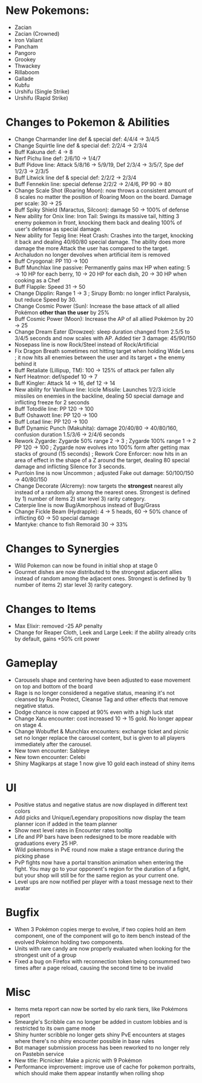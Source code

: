 # New Pokemons:

- Zacian
- Zacian (Crowned)
- Iron Valiant
- Pancham
- Pangoro
- Grookey
- Thwackey
- Rillaboom
- Gallade
- Kubfu
- Urshifu (Single Strike)
- Urshifu (Rapid Strike)
 
# Changes to Pokemon & Abilities

- Change Charmander line def & special def: 4/4/4 → 3/4/5
- Change Squirtle line def & special def: 2/2/4 → 2/3/4
- Buff Kakuna def: 4 → 8
- Nerf Pichu line def: 2/6/10 → 1/4/7
- Buff Pidove line: Attack 5/8/16 → 5/9/19, Def 2/3/4 → 3/5/7, Spe def 1/2/3 → 2/3/5
- Buff Litwick line def & special def: 2/2/2 → 2/3/4
- Buff Fennekin line: special defense 2/2/2 → 2/4/6, PP 90 → 80
- Change Scale Shot (Roaring Moon): now throws a consistent amount of 8 scales no matter the position of Roaring Moon on the board. Damage per scale: 30 → 25
- Buff Spiky Shield (Maractus, Silcoon): damage 50 → 100% of defense
- New ability for Onix line: Iron Tail: Swings its massive tail, hitting 3 enemy pokemon in front, knocking them back and dealing 100% of user's defense as special damage.
- New ability for Tepig line: Heat Crash: Crashes into the target, knocking it back and dealing 40/60/80 special damage. The ability does more damage the more Attack the user has compared to the target.
- Archaludon no longer devolves when artificial item is removed
- Buff Cryogonal: PP 110 → 100
- Buff Munchlax line passive: Permanently gains max HP when eating: 5 → 10 HP for each berry, 10 → 20 HP for each dish, 20 → 30 HP when cooking as a Chef
- Buff Flapple: Speed 31 → 50
- Change Dipplin: Range 1 → 3 ; Sirupy Bomb: no longer inflict Paralysis, but reduce Speed by 30.
- Change Cosmic Power (Sun): Increase the base attack of all allied Pokémon **other than the user** by 25%
- Buff Cosmic Power (Moon): Increase the AP of all allied Pokémon by 20 → 25
- Change Dream Eater (Drowzee): sleep duration changed from 2.5/5 to 3/4/5 seconds and now scales with AP. Added tier 3 damage: 45/90/150
- Nosepass line is now Rock/Steel instead of Rock/Artificial
- Fix Dragon Breath sometimes not hitting target when holding Wide Lens ; it now hits all enemies between the user and its target + the enemy behind it
- Buff Retaliate (Lillipup, TM): 100 → 125% of attack per fallen ally
- Nerf Heatmor: def/spedef 10 → 7
- Buff Kingler: Attack 14 → 16, def 12 → 14
- New ability for Vanilluxe line: Icicle Missile: Launches 1/2/3 icicle missiles on enemies in the backline, dealing 50 special damage and inflicting freeze for 2 seconds
- Buff Totodile line: PP 120 → 100
- Buff Oshawott line: PP 120 → 100
- Buff Lotad line: PP 120 → 100
- Buff Dynamic Punch (Makuhita): damage 20/40/80 → 40/80/160, confusion duration 1.5/3/6 → 2/4/6 seconds
- Rework Zygarde: Zygarde 50% range 2 → 3 ; Zygarde 100% range 1 → 2 PP 120 → 100 ; Zygarde now evolves into 100% form after getting max stacks of ground (15 seconds) ; Rework Core Enforcer: now hits in an area of effect in the shape of a Z around the target, dealing 80 special damage and inflicting Silence for 3 seconds.
- Purrloin line is now Uncommon ; adjusted Fake out damage: 50/100/150 → 40/80/150
- Change Decorate (Alcremy): now targets the **strongest** nearest ally instead of a random ally among the nearest ones. Strongest is defined by 1) number of items 2) star level 3) rarity category.
- Caterpie line is now Bug/Amorphous instead of Bug/Grass
- Change Fickle Beam (Hydrapple): 4 → 5 heads, 60 → 50% chance of inflicting 60 → 50 special damage
- Mantyke: chance to fish Remoraid 30 → 33%

# Changes to Synergies

- Wild Pokemon can now be found in initial shop at stage 0
- Gourmet dishes are now distributed to the strongest adjacent allies instead of random among the adjacent ones. Strongest is defined by 1) number of items 2) star level 3) rarity category.

# Changes to Items

- Max Elixir: removed -25 AP penalty
- Change for Reaper Cloth, Leek and Large Leek: if the ability already crits by default, gains +50% crit power

# Gameplay

- Carousels shape and centering have been adjusted to ease movement on top and bottom of the board
- Rage is no longer considered a negative status, meaning it's not cleansed by Rune Protect, Cleanse Tag and other effects that remove negative status.
- Dodge chance is now capped at 90% even with a high luck stat
- Change Xatu encounter: cost increased 10 → 15 gold. No longer appear on stage 4.
- Change Wobuffet & Munchlax encounters: exchange ticket and picnic set no longer replace the carousel content, but is given to all players immediately after the carousel.
- New town encounter: Sableye
- New town encounter: Celebi
- Shiny Magikarps at stage 1 now give 10 gold each instead of shiny items

# UI

- Positive status and negative status are now displayed in different text colors
- Add picks and Unique/Legendary propositions now display the team planner icon if added in the team planner
- Show next level rates in Encounter rates tooltip
- Life and PP bars have been redesigned to be more readable with graduations every 25 HP.
- Wild pokemons in PvE round now make a stage entrance during the picking phase
- PvP fights now have a portal transition animation when entering the fight. You may go to your opponent's region for the duration of a fight, but your shop will still be for the same region as your current one.
- Level ups are now notified per player with a toast message next to their avatar

# Bugfix

- When 3 Pokémon copies merge to evolve, if two copies hold an item component, one of the component will go to item bench instead of the evolved Pokémon holding two components.
- Units with rare candy are now properly evaluated when looking for the strongest unit of a group
- Fixed a bug on Firefox with reconnection token being consummed two times after a page reload, causing the second time to be invalid

# Misc

- Items meta report can now be sorted by elo rank tiers, like Pokémons report
- Smeargle's Scribble can no longer be added in custom lobbies and is restricted to its own game mode
- Shiny hunter scribble no longer gets shiny PvE encounters at stages where there's no shiny encounter possible in base rules
- Bot manager submission process has been reworked to no longer rely on Pastebin service
- New title: Picnicker: Make a picnic with 9 Pokémon
- Performance improvement: improve use of cache for pokemon portraits, which should make them appear instantly when rolling shop